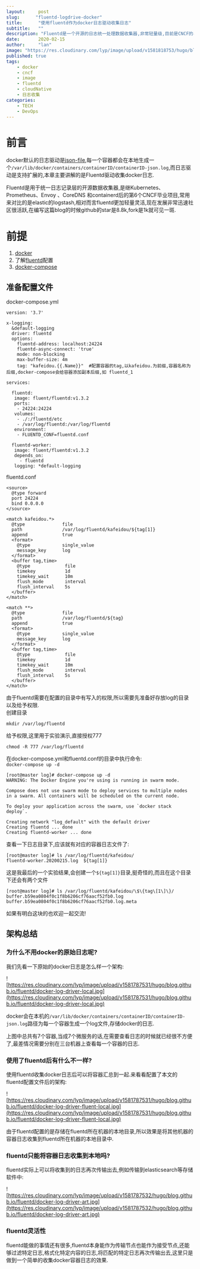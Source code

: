 ```yaml
---
layout:     post 
slug:      "fluentd-logdrive-docker"
title:      "使用fluentd作为docker日志驱动收集日志"
subtitle:   ""
description: "Fluentd是一个开源的日志统一处理数据收集器,非常轻量级,目前是CNCF的毕业项目."  
date:       2020-02-15
author:     "lan"
image: "https://res.cloudinary.com/lyp/image/upload/v1581818753/hugo/blog.github.io/white-and-brown-bird-near-body-of-water-under-blue-sky-at-1106416.jpg"
published: true
tags: 
    - docker
    - cncf
    - image
    - fluentd
    - cloudNative
    - 日志收集
categories: 
    - TECH
    - DevOps
---
```



# 前言  
docker默认的日志驱动是[json-file](https://docs.docker.com/config/containers/logging/json-file/),每一个容器都会在本地生成一个``/var/lib/docker/containers/containerID/containerID-json.log``,而日志驱动是支持扩展的,本章主要讲解的是Fluentd驱动收集docker日志.  

Fluentd是用于统一日志记录层的开源数据收集器,是继Kubernetes、Prometheus、Envoy 、CoreDNS 和containerd后的第6个CNCF毕业项目,常用来对比的是elastic的logstash,相对而言fluentd更加轻量灵活,现在发展非常迅速社区很活跃,在编写这篇blog的时候github的star是8.8k,fork是1k就可见一斑.

# 前提

1. [docker](https://www.docker.com/get-started)  
2. 了解[fluentd](https://www.fluentd.org/)配置  
3. [docker-compose](https://docs.docker.com/compose/reference/overview/)  

##  准备配置文件    


docker-compose.yml  
```
version: '3.7'

x-logging:
  &default-logging
  driver: fluentd
  options:
    fluentd-address: localhost:24224
    fluentd-async-connect: 'true'
    mode: non-blocking
    max-buffer-size: 4m
    tag: "kafeidou.{{.Name}}"  #配置容器的tag,以kafeidou.为前缀,容器名称为后缀,docker-compose会给容器添加副本后缀,如 fluentd_1

services:

  fluentd:
   image: fluent/fluentd:v1.3.2
   ports:
    - 24224:24224
   volumes:
    - ./:/fluentd/etc
    - /var/log/fluentd:/var/log/fluentd
   environment:
    - FLUENTD_CONF=fluentd.conf

  fluentd-worker:
   image: fluent/fluentd:v1.3.2
   depends_on:
     - fluentd
   logging: *default-logging
```  

fluentd.conf
```
<source>
  @type forward
  port 24224
  bind 0.0.0.0
</source>

<match kafeidou.*>
  @type              file
  path               /var/log/fluentd/kafeidou/${tag[1]}
  append             true
  <format>
    @type            single_value
    message_key      log
  </format>
  <buffer tag,time>
    @type             file
    timekey           1d
    timekey_wait      10m
    flush_mode        interval
    flush_interval    5s
  </buffer>
</match>

<match **>
  @type              file
  path               /var/log/fluentd/${tag}
  append             true
  <format>
    @type            single_value
    message_key      log
  </format>
  <buffer tag,time>
    @type             file
    timekey           1d
    timekey_wait      10m
    flush_mode        interval
    flush_interval    5s
  </buffer>
</match>
```  

由于fluentd需要在配置的目录中有写入的权限,所以需要先准备好存放log的目录以及给予权限.  
创建目录
```
mkdir /var/log/fluentd
```  
给予权限,这里用于实验演示,直接授权777  
```
chmod -R 777 /var/log/fluentd
```  

在docker-compose.yml和fluentd.conf的目录中执行命令:  
``
docker-compose up -d
``  

```
[root@master log]# docker-compose up -d
WARNING: The Docker Engine you're using is running in swarm mode.

Compose does not use swarm mode to deploy services to multiple nodes in a swarm. All containers will be scheduled on the current node.

To deploy your application across the swarm, use `docker stack deploy`.

Creating network "log_default" with the default driver
Creating fluentd ... done
Creating fluentd-worker ... done
```

查看一下日志目录下,应该就有对应的容器日志文件了:  
```
[root@master log]# ls /var/log/fluentd/kafeidou/
fluentd-worker.20200215.log  ${tag[1]}
```  

这是我最后的一个实验结果,会创建一个``${tag[1]}``目录,挺奇怪的,而且在这个目录下还会有两个文件  
```
[root@master log]# ls /var/log/fluentd/kafeidou/\$\{tag\[1\]\}/
buffer.b59ea0804f0c1f8b6206cf76aacf52fb0.log  buffer.b59ea0804f0c1f8b6206cf76aacf52fb0.log.meta
```  

如果有明白这块的也欢迎一起交流!  

## 架构总结  

### 为什么不用docker的原始日志呢?  

我们先看一下原始的docker日志是怎么样一个架构:  

![https://res.cloudinary.com/lyp/image/upload/v1581787531/hugo/blog.github.io/fluentd/docker-log-driver-local.jpg](https://res.cloudinary.com/lyp/image/upload/v1581787531/hugo/blog.github.io/fluentd/docker-log-driver-local.jpg)  

docker会在本机的``/var/lib/docker/containers/containerID/containerID-json.log``路径为每一个容器生成一个log文件,存储docker的日志.  

上图中总共有7个容器,当成7个微服务的话,在需要查看日志的时候就已经很不方便了,最差情况需要分别在三台机器上查看每一个容器的日志.  

### 使用了fluentd后有什么不一样?

使用fluentd收集docker日志后可以将容器汇总到一起.来看看配置了本文的fluentd配置文件后的架构:  

![https://res.cloudinary.com/lyp/image/upload/v1581787531/hugo/blog.github.io/fluentd/docker-log-driver-fluent-local.jpg](https://res.cloudinary.com/lyp/image/upload/v1581787531/hugo/blog.github.io/fluentd/docker-log-driver-fluent-local.jpg)  

由于fluentd配置的是存储在fluentd所在机器的本地目录,所以效果是将其他机器的容器日志收集到fluentd所在机器的本地目录中.  

### fluentd只能将容器日志收集到本地吗?

fluentd实际上可以将收集到的日志再次传输出去,例如传输到elasticsearch等存储软件中:  

![https://res.cloudinary.com/lyp/image/upload/v1581787532/hugo/blog.github.io/fluentd/docker-log-driver-art.jpg](https://res.cloudinary.com/lyp/image/upload/v1581787532/hugo/blog.github.io/fluentd/docker-log-driver-art.jpg)  

### fluentd灵活性  

fluentd能做的事情还有很多,fluentd本身能作为传输节点也能作为接受节点,还能够过滤特定日志,格式化特定内容的日志,将匹配的特定日志再次传输出去,这里只是做到一个简单的收集docker容器日志的效果.